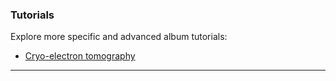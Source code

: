 ### Tutorials

Explore more specific and advanced album tutorials:

- [Cryo-electron tomography](https://album-app.github.io/album-tutorial/cryoet/)

---

